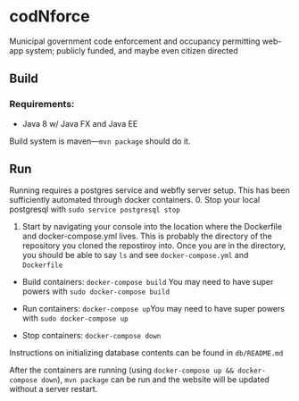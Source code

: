# codNforce
Municipal government code enforcement and occupancy permitting web-app system; publicly funded, and maybe even citizen directed


## Build
### Requirements:
- Java 8 w/ Java FX and Java EE

Build system is maven—`mvn package` should do it.

## Run
Running requires a postgres service and webfly server setup. This has been sufficiently automated through docker containers.
0. Stop your local postgresql with `sudo service postgresql stop`
1. Start by navigating your console into the location where the Dockerfile and docker-compose.yml lives. This is probably the directory of the repository you cloned the repostiroy into. Once you are in the directory, you should be able to say `ls` and see `docker-compose.yml` and `Dockerfile`

- Build containers: `docker-compose build` You may need to have super powers with `sudo docker-compose build`

- Run containers: `docker-compose up`You may need to have super powers with `sudo docker-compose up`

- Stop containers: `docker-compose down`

Instructions on initializing database contents can be found in `db/README.md`

After the containers are running (using `docker-compose up && docker-compose down`), `mvn package` can be run and the website will be updated without a server restart.
